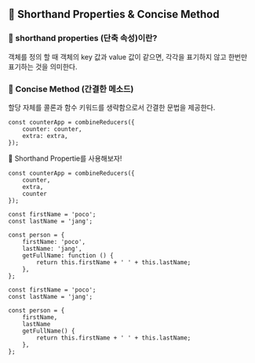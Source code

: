 ## 🚀 Shorthand Properties & Concise Method
### 📍 shorthand properties (단축 속성)이란?
객체를 정의 할 때 객체의 key 값과 value 값이 같으면, 각각을 표기하지 않고 한번만 표기하는 것을 의미한다.

### 📍 Concise Method (간결한 메소드)
할당 자체를 콜론과 함수 키워드를 생략함으로서 간결한 문법을 제공한다. 


```
const counterApp = combineReducers({
    counter: counter,
    extra: extra,
});
```
📍 Shorthand Propertie를 사용해보자!

```
const counterApp = combineReducers({
    counter,
    extra,
    counter
});
```

```
const firstName = 'poco';
const lastName = 'jang';

const person = {
    firstName: 'poco',
    lastName: 'jang',
    getFullName: function () {
        return this.firstName + ' ' + this.lastName;
    },
};
```

```
const firstName = 'poco';
const lastName = 'jang';

const person = {
    firstName,
    lastName
    getFullName() {
        return this.firstName + ' ' + this.lastName;
    },
};
```
